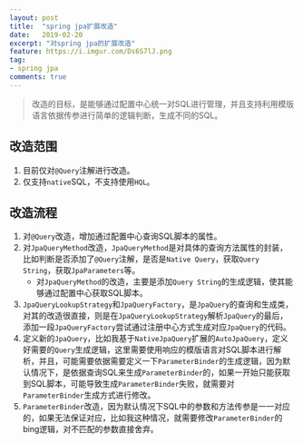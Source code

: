 ```yaml
---
layout: post
title:  "spring jpa扩展改造"
date:   2019-02-20
excerpt: "对spring jpa的扩展改造"
feature: https://i.imgur.com/Ds6S7lJ.png
tag:
- spring jpa
comments: true
---
```


> 改造的目标，是能够通过配置中心统一对SQL进行管理，并且支持利用模版语言依据传参进行简单的逻辑判断，生成不同的SQL。

## 改造范围

1. 目前仅对`@Query`注解进行改造。
2. 仅支持`native`SQL，不支持使用`HQL`。

## 改造流程

1. 对`@Query`改造，增加通过配置中心查询SQL脚本的属性。
2. 对`JpaQueryMethod`改造，`JpaQueryMethod`是对具体的查询方法属性的封装，比如判断是否添加了`@Query`注解，是否是`Native Query`，获取`Query String`，获取`JpaParameters`等。
    * 对`JpaQueryMethod`的改造，主要是添加`Query String`的生成逻辑，使其能够通过配置中心获取SQL脚本。
3. `JpaQueryLookupStrategy`和`JpaQueryFactory`，是`JpaQuery`的查询和生成类，对其的改造很直接，则是在`JpaQueryLookupStrategy`解析`JpaQuery`的最后，添加一段`JpaQueryFactory`尝试通过注册中心方式生成对应`JpaQuery`的代码。
4. 定义新的`JpaQuery`，比如我基于`NativeJpaQuery`扩展的`AutoJpaQuery`，定义好需要的`Query`生成逻辑，这里需要使用响应的模版语言对SQL脚本进行解析，并且，可能需要依据需要定义一下`ParameterBinder`的生成逻辑，因为默认情况下，是依据查询SQL来生成`ParameterBinder`的，如果一开始只能获取到SQL脚本，可能导致生成`ParameterBinder`失败，就需要对`ParameterBinder`生成方式进行修改。
5. `ParameterBinder`改造，因为默认情况下SQL中的参数和方法传参是一一对应的，如果无法保证对应，比如我这种情况，就需要修改`ParameterBinder`的bing逻辑，对不匹配的参数直接舍弃。